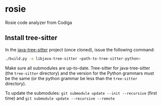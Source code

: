 # rosie

Rosie code analyzer from Codiga

## Install tree-sitter

In the [java-tree-sitter](https://github.com/serenadeai/java-tree-sitter) project (once cloned), issue the following
command:

```bash
./build.py -o libjava-tree-sitter <path-to-tree-sitter-python>
```

Make sure all submodules are up-to-date. Tree-sitter for java-tree-sitter (the `tree-sitter` directory)
and the version for the Python grammars must be the same (or the python grammar be less than the `tree-sitter`
directory).

To update the submodules: `git submodule update --init --recursive` (first time)
and `git submodule update --recursive --remote`


